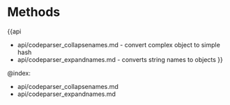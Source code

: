 Methods
=======

{{api
- api/codeparser_collapsenames.md - convert complex object to simple hash
- api/codeparser_expandnames.md - converts string names to objects
}}

@index:
- api/codeparser_collapsenames.md
- api/codeparser_expandnames.md


